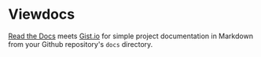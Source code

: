 # Viewdocs

[Read the Docs](https://readthedocs.org/) meets [Gist.io](http://gist.io/) for simple project documentation in Markdown from your Github repository's `docs` directory.
